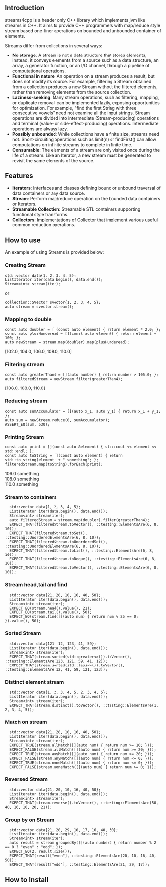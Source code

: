 ## Introduction

streams4cpp is a header only C++ library which implements jvm like streams in C++. It aims to provide C++ programmers
with map/reduce style stream based one-liner operations on bounded and unbounded container of elements.

Streams differ from collections in several ways:

- **No storage**:  A stream is not a data structure that stores elements; instead, it conveys elements from a source such as a data structure, an array, a generator function, or an I/O channel, through a pipeline of computational operations.
- **Functional in nature**: An operation on a stream produces a result, but does not modify its source. For example, filtering a Stream obtained from a collection produces a new Stream without the filtered elements, rather than removing elements from the source collection.
- **Laziness-seeking**: Many stream operations, such as filtering, mapping, or duplicate removal, can be implemented lazily, exposing opportunities for optimization. For example, "find the first String with three consecutive vowels" need not examine all the input strings. Stream operations are divided into intermediate (Stream-producing) operations and terminal (value- or side-effect-producing) operations. Intermediate operations are always lazy.
- **Possibly unbounded**: While collections have a finite size, streams need not. Short-circuiting operations such as limit(n) or findFirst() can allow computations on infinite streams to complete in finite time.
- **Consumable**: The elements of a stream are only visited once during the life of a stream. Like an Iterator, a new stream must be generated to revisit the same elements of the source.

## Features

- **Iterators**: Interfaces and classes defining bound or unbound traversal of data containers or any data source.
- **Stream**: Perform map/reduce operation on the bounded data containers or Iterators.
- **Streamable Collection**: Streamable STL containers supporting functional style transforms.
- **Collectors**: Implementations of Collector that implement various useful common reduction operations.

## How to use

An example of using Streams is provided below:

### Creating Stream

```
std::vector data{1, 2, 3, 4, 5};
ListIterator iter(data.begin(), data.end());
Stream<int> stream(iter);
```
or
```
collection::SVector svector{1, 2, 3, 4, 5};
auto stream = svector.stream();
```

### Mapping to double

```
const auto doubler = [](const auto element) { return element * 2.0; };
const auto plusHunderead = [](const auto element) { return element + 100; };
auto newStream = stream.map(doubler).map(plusHunderead);
```

[102.0, 104.0, 106.0, 108.0, 110.0]

### Filtering stream

```
const auto greaterThan4 = [](auto number) { return number > 105.0; };
auto filteredStream = newStream.filter(greaterThan4);
```

[106.0, 108.0, 110.0]

### Reducing stream

```
const auto sumAccumulator = [](auto x_1, auto y_1) { return x_1 + y_1; };
auto sum = newStream.reduce(0, sumAccumulator);
ASSERT_EQ(sum, 530);
```

### Printing Stream

```
const auto print = [](const auto &element) { std::cout << element << std::endl; };
const auto toString = [](const auto element) { return std::to_string(element) + " something"; };
filteredStream.map(toString).forEach(print);
```

106.0 something <br />
108.0 something <br />
110.0 something <br />

### Stream to containers

```
  std::vector data{1, 2, 3, 4, 5};
  ListIterator iter(data.begin(), data.end());
  Stream<int> stream(iter);
  auto filteredStream = stream.map(doubler).filter(greaterThan4);
  EXPECT_THAT(filteredStream.toVector(), ::testing::ElementsAre(6, 8, 10));
  EXPECT_THAT(filteredStream.toSet(), ::testing::UnorderedElementsAre(6, 8, 10));
  EXPECT_THAT(filteredStream.toUnorderedSet(), ::testing::UnorderedElementsAre(6, 8, 10));
  EXPECT_THAT(filteredStream.toList(), ::testing::ElementsAre(6, 8, 10));
  EXPECT_THAT(filteredStream.toDeque(), ::testing::ElementsAre(6, 8, 10));
  EXPECT_THAT(filteredStream.toVector(), ::testing::ElementsAre(6, 8, 10));
```

### Stream head,tail and find

```
  std::vector data{21, 20, 10, 16, 40, 50};
  ListIterator iter(data.begin(), data.end());
  Stream<int> stream(iter);
  EXPECT_EQ(stream.head().value(), 21);
  EXPECT_EQ(stream.tail().value(), 50);
  EXPECT_EQ(stream.find([](auto num) { return num % 25 == 0; }).value(), 50);
```

### Sorted Stream

```
  std::vector data{121, 12, 123, 41, 59};
  ListIterator iter(data.begin(), data.end());
  Stream<int> stream(iter);
  EXPECT_THAT(stream.sorted(std::greater<>()).toVector(), ::testing::ElementsAre(123, 121, 59, 41, 12));
  EXPECT_THAT(stream.sorted(std::less<>()).toVector(), ::testing::ElementsAre(12, 41, 59, 121, 123));
```

### Distinct element stream

```
  std::vector data{1, 2, 3, 4, 5, 2, 3, 4, 5};
  ListIterator iter(data.begin(), data.end());
  Stream<int> stream(iter);
  EXPECT_THAT(stream.distinct().toVector(), ::testing::ElementsAre(1, 2, 3, 4, 5));
```

### Match on stream

```
  std::vector data{21, 20, 10, 16, 40, 50};
  ListIterator iter(data.begin(), data.end());
  Stream<int> stream(iter);
  EXPECT_TRUE(stream.allMatch([](auto num) { return num >= 10; }));
  EXPECT_FALSE(stream.allMatch([](auto num) { return num >= 20; }));
  EXPECT_TRUE(stream.anyMatch([](auto num) { return num >= 20; }));
  EXPECT_FALSE(stream.anyMatch([](auto num) { return num <= 0; }));
  EXPECT_TRUE(stream.noneMatch([](auto num) { return num <= 0; }));
  EXPECT_FALSE(stream.noneMatch([](auto num) { return num >= 0; }));
```

### Reversed Stream

```
  std::vector data{21, 20, 10, 16, 40, 50};
  ListIterator iter(data.begin(), data.end());
  Stream<int> stream(iter);
  EXPECT_THAT(stream.reverse().toVector(), ::testing::ElementsAre(50, 40, 16, 10, 20, 21));
```

### Group by on Stream

```
  std::vector data{21, 20, 29, 10, 17, 16, 40, 50};
  ListIterator iter(data.begin(), data.end());
  Stream<int> stream(iter);
  auto result = stream.groupedBy([](auto number) { return number % 2 == 0 ? "even" : "odd"; });
  EXPECT_EQ(2, result.size());
  EXPECT_THAT(result["even"], ::testing::ElementsAre(20, 10, 16, 40, 50));
  EXPECT_THAT(result["odd"], ::testing::ElementsAre(21, 29, 17));
```

## How to Install
